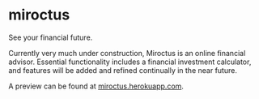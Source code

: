 # miroctus
See your financial future.

Currently very much under construction, Miroctus is an online financial advisor. Essential functionality includes a financial investment calculator, and features will be added and refined continually in the near future.

A preview can be found at [miroctus.herokuapp.com](http://miroctus.herokuapp.com).
